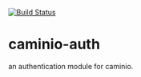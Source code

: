 [![Build Status](https://travis-ci.org/tastenwerk/caminio-auth.png)](https://travis-ci.org/tastenwerk/caminio-auth)

# caminio-auth

an authentication module for caminio.